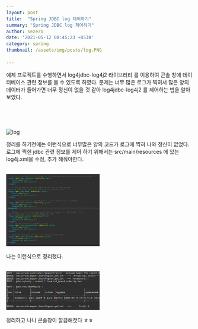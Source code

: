 ```yaml
---
layout: post
title:  "Spring JDBC log 제어하기"
summary: "Spring JDBC log 제어하기"
author: sezero
date: '2021-05-12 08:45:23 +0530'
category: spring
thumbnail: /assets/img/posts/log.PNG

---
```


<p> 예제 프로젝트를 수행하면서 log4jdbc-log4j2 라이브러리 를 이용하여 콘솔 창에 데이터베이스 관련 정보를 볼 수 있도록 하였다. 문제는 너무 많은 로그가 찍혀서 많은 양의 데이터가 들어가면 너무 정신이 없을 것 같아 log4jdbc-log4j2 를 제어하는 법을 알아보았다. 
</P>	

 <br>



​	

![log](https://user-images.githubusercontent.com/76033275/118463599-e8ffda80-b73a-11eb-9811-480cc42e2897.PNG)




<p> 정리를 하기전에는 이런식으로 너무많은 양의 코드가 로그에 찍혀 나와 정신이 없었다. 
    로그에 찍힌 jdbc 관련 정보를 제어 하기 위해서는 src/main/resources 에 있는 log4j.xml을 수정, 추가 해줘야한다.
</p>

<br>



<img src="/assets/img/posts/jdbclog.PNG" width="50%" height="50%">


<p> 나는 이런식으로 정리했다. 
    
</p>

<br> 

<img src="/assets/img/posts/updatejdbclog.PNG" width="50%" height="50%">



<p>정리하고 나니 콘솔창이 깔끔해졋다 ㅎㅎ

